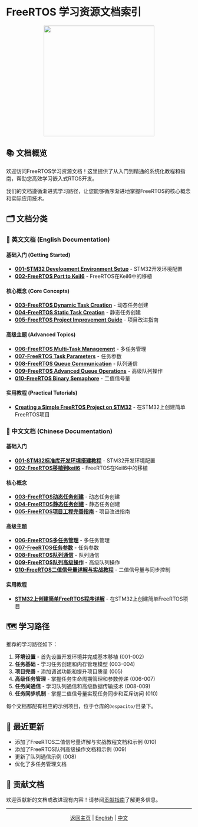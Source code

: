# FreeRTOS 学习资源文档索引

<div align="center">
<img src="https://www.freertos.org/fr-content-src/uploads/2018/07/logo-1.jpg" width="300">
</div>

## 📚 文档概览

欢迎访问FreeRTOS学习资源文档！这里提供了从入门到精通的系统化教程和指南，帮助您高效学习嵌入式RTOS开发。

我们的文档遵循渐进式学习路径，让您能够循序渐进地掌握FreeRTOS的核心概念和实际应用技术。

## 🗂️ 文档分类

### 📖 英文文档 (English Documentation)

#### 基础入门 (Getting Started)
* **[001-STM32 Development Environment Setup](en/001-STM32-Development-Environment-Setup.md)** - STM32开发环境配置
* **[002-FreeRTOS Port to Keil6](en/002-FreeRTOS-Port-to-Keil6.md)** - FreeRTOS在Keil6中的移植

#### 核心概念 (Core Concepts)
* **[003-FreeRTOS Dynamic Task Creation](en/003-FreeRTOS-Dynamic-Task-Creation.md)** - 动态任务创建
* **[004-FreeRTOS Static Task Creation](en/004-FreeRTOS-Static-Task-Creation.md)** - 静态任务创建
* **[005-FreeRTOS Project Improvement Guide](en/005-FreeRTOS-Project-Improvement-Guide.md)** - 项目改进指南

#### 高级主题 (Advanced Topics)
* **[006-FreeRTOS Multi-Task Management](en/006-FreeRTOS-Multi-Task-Management.md)** - 多任务管理
* **[007-FreeRTOS Task Parameters](en/007-FreeRTOS-Task-Parameters.md)** - 任务参数
* **[008-FreeRTOS Queue Communication](en/008-FreeRTOS-Queue-Communication.md)** - 队列通信
* **[009-FreeRTOS Advanced Queue Operations](en/009-FreeRTOS-Queue-Advanced-Operations.md)** - 高级队列操作
* **[010-FreeRTOS Binary Semaphore](en/010-FreeRTOS-Binary-Semaphore.md)** - 二值信号量

#### 实用教程 (Practical Tutorials)
* **[Creating a Simple FreeRTOS Project on STM32](en/tutorials/Creating-Simple-FreeRTOS-Project-on-STM32.md)** - 在STM32上创建简单FreeRTOS项目

### 📖 中文文档 (Chinese Documentation)

#### 基础入门
* **[001-STM32标准库开发环境搭建教程](zh/001-STM32标准库开发环境搭建教程.md)** - STM32开发环境配置
* **[002-FreeRTOS移植到keil6](zh/002-FreeRTOS移植到keil6.md)** - FreeRTOS在Keil6中的移植

#### 核心概念
* **[003-FreeRTOS动态任务创建](zh/003-FreeRTOS动态任务创建.md)** - 动态任务创建
* **[004-FreeRTOS静态任务创建](zh/004-FreeRTOS静态任务创建.md)** - 静态任务创建
* **[005-FreeRTOS项目工程完善指南](zh/005-FreeRTOS项目工程完善指南.md)** - 项目改进指南

#### 高级主题
* **[006-FreeRTOS多任务管理](zh/006-FreeRTOS多任务管理.md)** - 多任务管理
* **[007-FreeRTOS任务参数](zh/007-FreeRTOS任务参数.md)** - 任务参数
* **[008-FreeRTOS队列通信](zh/008-FreeRTOS队列通信.md)** - 队列通信
* **[009-FreeRTOS队列高级操作](zh/009-FreeRTOS队列高级操作.md)** - 高级队列操作
* **[010-FreeRTOS二值信号量详解与实战教程](zh/010-FreeRTOS二值信号量详解与实战教程.md)** - 二值信号量与同步控制

#### 实用教程
* **[STM32上创建简单FreeRTOS程序详解](zh/tutorials/STM32上创建简单FreeRTOS程序详解.md)** - 在STM32上创建简单FreeRTOS项目

## 🗺️ 学习路径

推荐的学习路径如下：

1. **环境设置** - 首先设置开发环境并完成基本移植 (001-002)
2. **任务基础** - 学习任务创建和内存管理模型 (003-004)
3. **项目完善** - 添加调试功能和提升项目质量 (005)
4. **高级任务管理** - 掌握任务生命周期管理和参数传递 (006-007)
5. **任务间通信** - 学习队列通信和高级数据传输技术 (008-009)
6. **任务同步机制** - 掌握二值信号量实现任务同步和互斥访问 (010)

每个文档都配有相应的示例项目，位于仓库的`Despacito/`目录下。

## 🔄 最近更新

* 添加了FreeRTOS二值信号量详解与实战教程文档和示例 (010)
* 添加了FreeRTOS队列高级操作文档和示例 (009)
* 更新了队列通信示例 (008)
* 优化了多任务管理文档

## 📝 贡献文档

欢迎贡献新的文档或改进现有内容！请参阅[贡献指南](../CONTRIBUTING.md)了解更多信息。

---

<div align="center">

[返回主页](../README.md) | [English](README.md) | [中文](README_zh.md)

</div> 